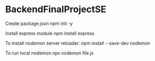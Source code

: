 # BackendFinalProjectSE

Create package.json
npm init -y

Install  express module
npm install express

To install nodemon server reloader: 
npm install --save-dev nodemon

To run local nodemon
npx nodemon file.js